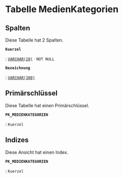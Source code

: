 # Tabelle **MedienKategorien**



## Spalten

Diese Tabelle hat 2 Spalten.

**`Kuerzel`**

:   [`VARCHAR(20)`](https://firebirdsql.org/file/documentation/html/en/refdocs/fblangref40/firebird-40-language-reference.html#fblangref40-datatypes-chartypes) · `NOT NULL`

    

**`Bezeichnung`**

:   [`VARCHAR(300)`](https://firebirdsql.org/file/documentation/html/en/refdocs/fblangref40/firebird-40-language-reference.html#fblangref40-datatypes-chartypes)

    

## Primärschlüssel

Diese Tabelle hat einen Primärschlüssel.

**`PK_MEDIENKATEGORIEN`**

:   `Kuerzel`

    

## Indizes

Diese Ansicht hat einen Index.

**`PK_MEDIENKATEGORIEN`**

:   `Kuerzel`

    
